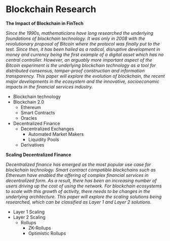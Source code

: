 # Blockchain Research

**The Impact of Blockchain in FinTech**

_Since the 1990s, mathematicians have long researched the underlying foundations
of blockchain technology. It was only in 2008 with the revolutionary proposal of Bitcoin where
the protocol was finally put to the test. Since then, it has been hailed as a radical, disruptive
development in money and currency being the first example of a digital asset which has no
central controller. However, an arguably more important aspect of the Bitcoin experiment is the
underlying blockchain technology as a tool for distributed consensus, tamper-proof construction
and information transparency. This paper will explore the evolution of blockchain, the recent
major developments in the ecosystem and the innovative, socioeconomic impacts in the financial
services industry._

- Blockchain technology
- Blockchain 2.0
  - Ethereum
  - Smart Contracts 
  - Oracles
- Decentralized Finance
  - Decentralized Exchanges
    - Automated Market Makers
    - Liquidity Pools
  - Derivatives    

**Scaling Decentralized Finance**

_Decentralized finance has emerged as the most popular use case for
blockchain technology. Smart contract compatible blockchains such as Ethereum
have enabled the offering of complex financial services in decentralized form. As
a result, there has been an increasing number of users driving up the cost of using
the network. For blockchain ecosystems to scale with this growth of activity, there
needs to be changes in the underlying architecture. This paper will explore the
scaling solutions being researched, which can be classified as Layer 1 and Layer
2 solutions._

- Layer 1 Scaling
- Layer 2 Scaling
  - Rollups
    - ZK-Rollups
    - Optimistic Rollups
